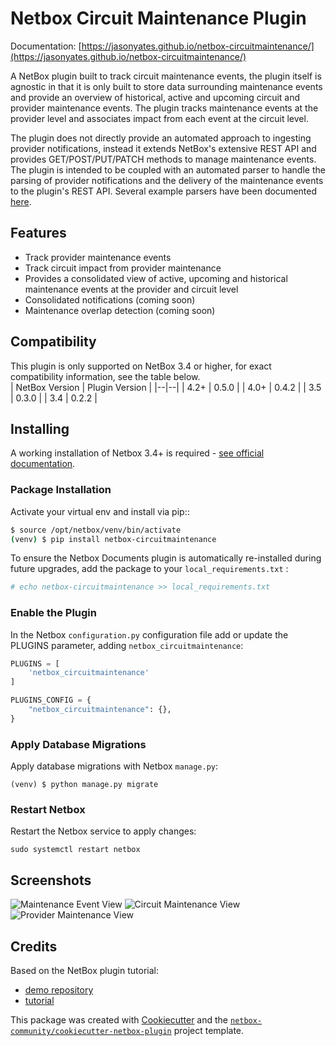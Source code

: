 # Netbox Circuit Maintenance Plugin

Documentation: [https://jasonyates.github.io/netbox-circuitmaintenance/](https://jasonyates.github.io/netbox-circuitmaintenance/)

A NetBox plugin built to track circuit maintenance events, the plugin itself is agnostic in that it is only built to store data surrounding maintenance events and provide an overview of historical, active and upcoming circuit and provider maintenance events. The plugin tracks maintenance events at the provider level and associates impact from each event at the circuit level.

The plugin does not directly provide an automated approach to ingesting provider notifications, instead it extends NetBox's extensive REST API and provides GET/POST/PUT/PATCH methods to manage maintenance events. The plugin is intended to be coupled with an automated parser to handle the parsing of provider notifications and the delivery of the maintenance events to the plugin's REST API. Several example parsers have been documented [here](https://jasonyates.github.io/netbox-circuitmaintenance/parsers/).

## Features

 - Track provider maintenance events
 - Track circuit impact from provider maintenance
 - Provides a consolidated view of active, upcoming and historical maintenance events at the provider and circuit level
 - Consolidated notifications (coming soon)
 - Maintenance overlap detection (coming soon)

## Compatibility
This plugin is only supported on NetBox 3.4 or higher, for exact compatibility information, see the table below.  
| NetBox Version | Plugin Version |
|--|--|
| 4.2+ | 0.5.0 |
| 4.0+ | 0.4.2 |
| 3.5 | 0.3.0 |
| 3.4 | 0.2.2 |



## Installing

A working installation of Netbox 3.4+ is required - [see official documentation](https://netbox.readthedocs.io/en/stable/plugins/).

### Package Installation

Activate your virtual env and install via pip::

```bash
$ source /opt/netbox/venv/bin/activate
(venv) $ pip install netbox-circuitmaintenance
```

To ensure the Netbox Documents plugin is automatically re-installed during future upgrades, add the package to your `local_requirements.txt` :

```bash
# echo netbox-circuitmaintenance >> local_requirements.txt
```

### Enable the Plugin

In the Netbox `configuration.py` configuration file add or update the PLUGINS parameter, adding `netbox_circuitmaintenance`:


```python
PLUGINS = [
    'netbox_circuitmaintenance'
]

PLUGINS_CONFIG = {
    "netbox_circuitmaintenance": {},
}
```

### Apply Database Migrations

Apply database migrations with Netbox `manage.py`:

```
(venv) $ python manage.py migrate
```

### Restart Netbox

Restart the Netbox service to apply changes:

```
sudo systemctl restart netbox
```

## Screenshots

![Maintenance Event View](docs/img/maintenance.png)
![Circuit Maintenance View](docs/img/circuit_maintenance.png)
![Provider Maintenance View](docs/img/provider_maintenance.png)


## Credits

Based on the NetBox plugin tutorial:

- [demo repository](https://github.com/netbox-community/netbox-plugin-demo)
- [tutorial](https://github.com/netbox-community/netbox-plugin-tutorial)

This package was created with [Cookiecutter](https://github.com/audreyr/cookiecutter) and the [`netbox-community/cookiecutter-netbox-plugin`](https://github.com/netbox-community/cookiecutter-netbox-plugin) project template.
